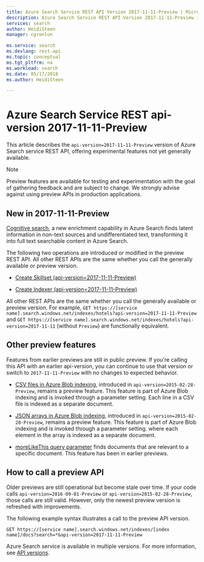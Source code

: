 ```yaml
---
title: Azure Search Service REST API Version 2017-11-11-Preview | Microsoft Docs
description: Azure Search Service REST API Version 2017-11-11-Preview includes experimental features such as Synonyms and moreLikeThis searches.
services: search
author: HeidiSteen
manager: cgronlun

ms.service: search
ms.devlang: rest-api
ms.topic: conceptual
ms.tgt_pltfrm: na
ms.workload: search
ms.date: 05/17/2018
ms.author: HeidiSteen

---
```

# Azure Search Service REST api-version 2017-11-11-Preview
This article describes the `api-version=2017-11-11-Preview` version of Azure Search service REST API, offering experimental features not yet generally available.

> [!NOTE]
> Preview features are available for testing and experimentation with the goal of gathering feedback and are subject to change. We strongly advise against using preview APIs in production applications.


## New in 2017-11-11-Preview

[Cognitive search](cognitive-search-concept-intro.md), a new enrichment capability in Azure Search finds latent information in non-text sources and undifferentiated text, transforming it into full text searchable content in Azure Search.

The following two operations are introduced or modified in the preview REST API. All other REST APIs are the same whether you call the generally available or preview version.

+ [Create Skillset (api-version=2017-11-11-Preview)](ref-create-skillset.md)

+ [Create Indexer (api-version=2017-11-11-Preview)](ref-create-indexer.md)

All other REST APIs are the same whether you call the generally available or preview version. For example, `GET https://[service name].search.windows.net/indexes/hotels?api-version=2017-11-11-Preview` and `GET https://[service name].search.windows.net/indexes/hotels?api-version=2017-11-11` (without `Preview`) are functionally equivalent.

## Other preview features

Features from earlier previews are still in public preview. If you're calling this API with an earlier api-version, you can continue to use that version or switch to `2017-11-11-Preview` with no changes to expected behavior.

+ [CSV files in Azure Blob indexing](search-howto-index-csv-blobs.md), introduced in `api-version=2015-02-28-Preview`, remains a preview feature. This feature is part of Azure Blob indexing and is invoked through a parameter setting. Each line in a CSV file is indexed as a separate document.

+ [JSON arrays in Azure Blob indexing](search-howto-index-json-blobs.md), introduced in `api-version=2015-02-28-Preview`, remains a preview feature. This feature is part of Azure Blob indexing and is invoked through a parameter setting. where each element in the array is indexed as a separate document.

+ [moreLikeThis query parameter](search-more-like-this.md) finds documents that are relevant to a specific document. This feature has been in earlier previews. 


## How to call a preview API

Older previews are still operational but become stale over time. If your code calls `api-version=2016-09-01-Preview` or `api-version=2015-02-28-Preview`, those calls are still valid. However, only the newest preview version is refreshed with improvements. 

The following example syntax illustrates a call to the preview API version.

    GET https://[service name].search.windows.net/indexes/[index name]/docs?search=*&api-version=2017-11-11-Preview

Azure Search service is available in multiple versions. For more information, see [API versions](search-api-versions.md).

